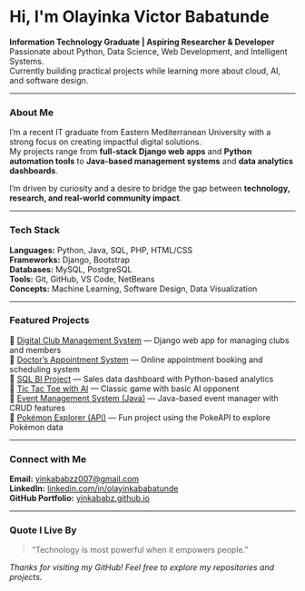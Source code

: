 #  Hi, I'm Olayinka Victor Babatunde  

 **Information Technology Graduate | Aspiring Researcher & Developer**  
 Passionate about Python, Data Science, Web Development, and Intelligent Systems.  
 Currently building practical projects while learning more about cloud, AI, and software design.  

---

###  About Me  
I’m a recent IT graduate from Eastern Mediterranean University with a strong focus on creating impactful digital solutions.  
My projects range from **full-stack Django web apps** and **Python automation tools** to **Java-based management systems** and **data analytics dashboards**.  

I’m driven by curiosity and a desire to bridge the gap between **technology, research, and real-world community impact**.  

---

###  Tech Stack  
**Languages:** Python, Java, SQL, PHP, HTML/CSS  
**Frameworks:** Django, Bootstrap  
**Databases:** MySQL, PostgreSQL  
**Tools:** Git, GitHub, VS Code, NetBeans  
**Concepts:** Machine Learning, Software Design, Data Visualization  

---

###  Featured Projects  
🔹 [Digital Club Management System](https://github.com/YinkaBabz/DigitalClubManagementSystem) — Django web app for managing clubs and members  
🔹 [Doctor’s Appointment System](https://github.com/YinkaBabz/DoctorsAppointmentSystem) — Online appointment booking and scheduling system  
🔹 [SQL BI Project](https://github.com/YinkaBabz/SQL_BI_Project) — Sales data dashboard with Python-based analytics  
🔹 [Tic Tac Toe with AI](https://github.com/YinkaBabz/TicTacToe_AI) — Classic game with basic AI opponent  
🔹 [Event Management System (Java)](https://github.com/YinkaBabz/EventManagementSystem) — Java-based event manager with CRUD features  
🔹 [Pokémon Explorer (API)](https://github.com/YinkaBabz/PokemonExplorer) — Fun project using the PokeAPI to explore Pokémon data  

---

###  Connect with Me  
 **Email:** [yinkababzz007@gmail.com](mailto:yinkababzz007@gmail.com)  
 **LinkedIn:** [linkedin.com/in/olayinkababatunde](https://linkedin.com/in/olayinkababatunde)  
 **GitHub Portfolio:** [yinkababz.github.io](https://yinkababz.github.io)

---

###  Quote I Live By  
> “Technology is most powerful when it empowers people.”

 *Thanks for visiting my GitHub! Feel free to explore my repositories and projects.*  
